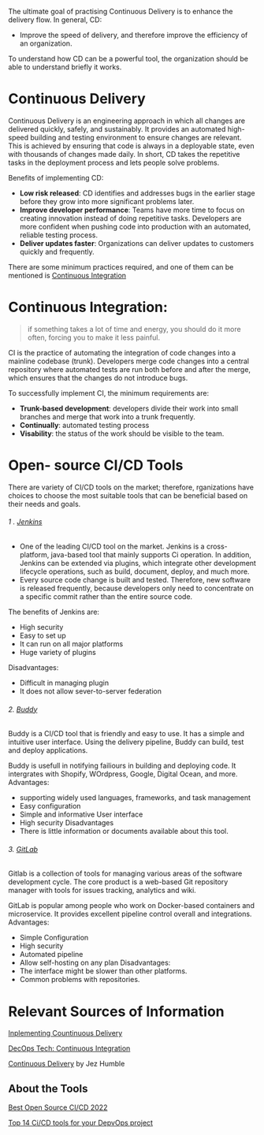 
The ultimate goal of practising Continuous Delivery is to enhance the delivery flow. In general, CD:

-	Improve the speed of delivery, and therefore improve the efficiency of an organization.

To understand how CD can be a powerful tool, the organization should be able to understand briefly it works.

# Continuous Delivery 
Continuous Delivery is an engineering approach in which all changes are delivered quickly, safely, and sustainably. It provides an automated high-speed building and testing environment to ensure changes are relevant. This is achieved by ensuring that code is always in a deployable state, even with thousands of changes made daily. In short, CD takes the repetitive tasks in the deployment process and lets people solve problems.

Benefits of implementing CD:
-	**Low risk released**: CD identifies and addresses bugs in the earlier stage before they grow into more significant problems later. 
-	**Improve developer performance**: Teams have more time to focus on creating innovation instead of doing repetitive tasks. Developers are more confident when pushing code into production with an automated, reliable testing process.
-	**Deliver updates faster**: Organizations can deliver updates to customers quickly and frequently.

There are some minimum practices required, and one of them can be mentioned is [Continuous Integration](https://github.com/LeeVo2408/README.md/blob/main/README.md#continuous-integration) 

# Continuous Integration:

>if something takes a lot of time and energy, you should do it more often, forcing you to make it less painful. 

CI is the practice of automating the integration of code changes into a mainline codebase (trunk). Developers merge code changes into a central repository where automated tests are run both before and after the merge, which ensures that the changes do not introduce bugs. 

To successfully implement CI, the minimum requirements are: 

-	**Trunk-based development**: developers divide their work into small branches and merge that work into a trunk frequently.
-	**Continually**: automated testing process
-	**Visability**: the status of the work should be visible to the team.

# Open- source CI/CD Tools

There are variety of CI/CD tools on the market; therefore, rganizations have choices to choose the most suitable tools that can be beneficial based on their needs and goals. 

###### 1 . [Jenkins](https://www.jenkins.io/)
- One of the leading CI/CD tool on the market. Jenkins is a cross-platform, java-based tool that mainly supports Ci operation. In addition, Jenkins can be extended via plugins, which integrate other development lifecycle operations, such as build, document, deploy, and much more.
-	Every source code change is built and tested. Therefore, new software is released frequently, because developers only need to concentrate on a specific commit rather than the entire source code. 

The benefits of Jenkins are:
-	High security
-	Easy to set up 
-	It can run on all major platforms
-	Huge variety of plugins  

Disadvantages: 
-	Difficult in managing plugin
-	It does not allow sever-to-server federation 

###### 2.	[Buddy](https://buddy.works/)
Buddy is a CI/CD tool that is friendly and easy to use. It has a simple and intuitive user interface. Using the delivery pipeline, Buddy can build, test and deploy applications.

Buddy is usefull in notifying failiours in building and deploying code. It intergrates with Shopify, WOrdpress, Google, Digital Ocean, and more.
Advantages: 
-	supporting widely used languages, frameworks, and task management 
-	Easy configuration 
-	Simple and informative User interface
-	High security 
Disadvantages
-	There is little information or documents available about this tool.

###### 3.	[GitLab](https://gitlab.com/users/sign_in)
Gitlab is a collection of tools for managing various areas of the software development cycle. The core product is a web-based Git repository manager with tools for issues tracking, analytics and wiki.

GitLab is popular among people who work on Docker-based containers and microservice. It provides excellent pipeline control overall and integrations.
Advantages:
-	Simple Configuration 
-	High security
-	Automated pipeline 
-	Allow self-hosting on any plan 
Disadvantages:
-	The interface might be slower than other platforms.
-	Common problems with repositories.


# Relevant Sources of Information 

[Inplementing Countinuous Delivery](https://cloud.google.com/architecture/devops/devops-tech-continuous-delivery#implementing_continuous_delivery)

[DecOps Tech: Continuous Integration](https://cloud.google.com/architecture/devops/devops-tech-continuous-integration)

[Continuous Delivery](https://continuousdelivery.com/) by Jez Humble

## About the Tools

[Best Open Source CI/CD 2022](https://hevodata.com/learn/open-source-ci-cd-tools/#O5)

[Top 14 Ci/CD tools for your DepvOps project](https://www.browserstack.com/guide/top-ci-cd-tools)


